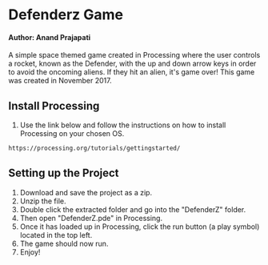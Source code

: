 # Defenderz Game

#### Author: Anand Prajapati

A simple space themed game created in Processing where the user controls a rocket, known as the Defender, with the up and down arrow keys in order to avoid the oncoming aliens. If they hit an alien, it's game over! This game was created in November 2017. 


## Install Processing

1. Use the link below and follow the instructions on how to install Processing on your chosen OS.

```bash
https://processing.org/tutorials/gettingstarted/
```

## Setting up the Project
1. Download and save the project as a zip. 
2. Unzip the file.
3. Double click the extracted folder and go into the "DefenderZ" folder.
4. Then open "DefenderZ.pde" in Processing.
5. Once it has loaded up in Processing, click the run button (a play symbol) located in the top left.
6. The game should now run.
7. Enjoy!
